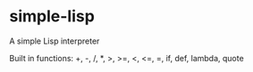 # simple-lisp
A simple Lisp interpreter

Built in functions: +, -, /, *, >, >=, <, <=, =, if, def, lambda, quote
